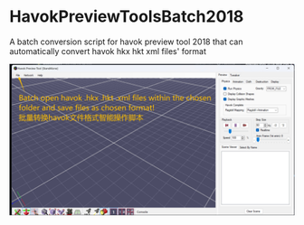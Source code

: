 # HavokPreviewToolsBatch2018
A batch conversion script for havok preview tool 2018 that can automatically convert havok hkx hkt xml files' format

![Screenshot](img.png)
